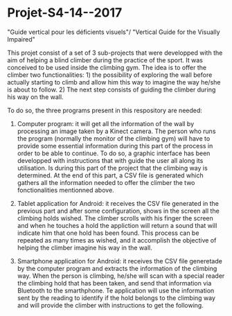 # Projet-S4-14--2017
"Guide vertical pour les déficients visuels"/ "Vertical Guide for the Visually Impaired"

This projet consist of a set of 3 sub-projects that were developped with the aim of helping a blind climber during the practice of the sport. It was conceived to be used inside the climbing gym. The idea is to offer the climber two functionalities: 1) the possibility of exploring the wall before actually starting to climb and allow him this way to imagine the way he/she is about to follow. 2) The next step consists of guiding the climber during his way on the wall.

To do so, the three programs present in this respository are needed: 

1) Computer program: it will get all the information of the wall by processing an image taken by a Kinect camera. The person who runs the program (normally the monitor of the climbing gym) will have to provide some essential information during this part of the process in order to be able to continue. To do so, a graphic interface has been developped with instructions that with guide the user all along its utilisation. Is during this part of the project that the climbing way is determined. At the end of this part, a CSV file is generated which gathers all the information needed to offer the climber the two fonctionalities mentionned above. 
        
2) Tablet application for Android: it receives the CSV file generated in the previous part and after some configuration, shows in the screen all the climbing holds wished. The climber scrolls with his finger the screen and when he touches a hold the appliction will return a sound that will indicate him that one hold has been found. This process can be repeated as many times as wished, and it accomplish the objective of helping the climber imagine his way in the wall.

3) Smartphone application for Android: it receives the CSV file generetade by the computer program and extracts the information of the climbing way. When the person is climbing, he/she will scan with a special reader the climbing hold that has been taken, and send that information via Bluetooth to the smarthphone. Te application will use the information sent by the reading to identify if the hold belongs to the climbing way and will provide the climber with instructions to get the following. 
